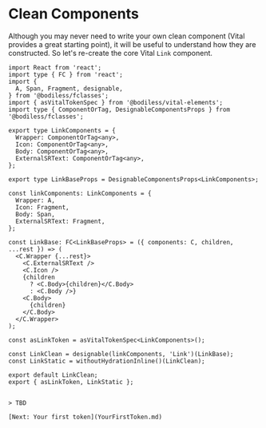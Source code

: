 # Clean Components

Although you may never need to write your own clean component (Vital provides a great
starting point), it will be useful to understand how they are constructed.  So let's
re-create the core Vital `Link` component.

```
import React from 'react';
import type { FC } from 'react';
import {
  A, Span, Fragment, designable,
} from '@bodiless/fclasses';
import { asVitalTokenSpec } from '@bodiless/vital-elements';
import type { ComponentOrTag, DesignableComponentsProps } from '@bodiless/fclasses';

export type LinkComponents = {
  Wrapper: ComponentOrTag<any>,
  Icon: ComponentOrTag<any>,
  Body: ComponentOrTag<any>,
  ExternalSRText: ComponentOrTag<any>,
};

export type LinkBaseProps = DesignableComponentsProps<LinkComponents>;

const linkComponents: LinkComponents = {
  Wrapper: A,
  Icon: Fragment,
  Body: Span,
  ExternalSRText: Fragment,
};

const LinkBase: FC<LinkBaseProps> = ({ components: C, children, ...rest }) => (
  <C.Wrapper {...rest}>
    <C.ExternalSRText />
    <C.Icon />
    {children
      ? <C.Body>{children}</C.Body>
      : <C.Body />}
    <C.Body>
      {children}
    </C.Body>
  </C.Wrapper>
);

const asLinkToken = asVitalTokenSpec<LinkComponents>();

const LinkClean = designable(linkComponents, 'Link')(LinkBase);
const LinkStatic = withoutHydrationInline()(LinkClean);

export default LinkClean;
export { asLinkToken, LinkStatic };


> TBD

[Next: Your first token](YourFirstToken.md)